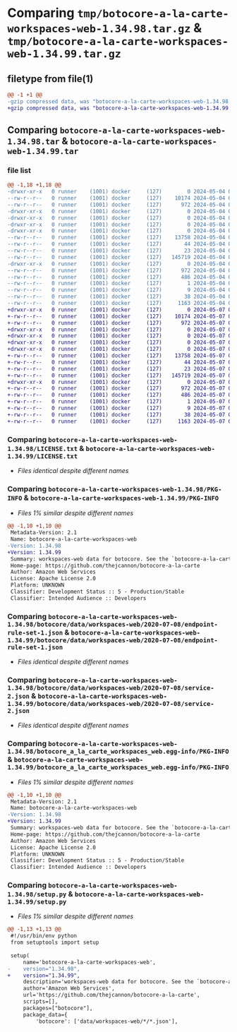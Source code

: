 # Comparing `tmp/botocore-a-la-carte-workspaces-web-1.34.98.tar.gz` & `tmp/botocore-a-la-carte-workspaces-web-1.34.99.tar.gz`

## filetype from file(1)

```diff
@@ -1 +1 @@
-gzip compressed data, was "botocore-a-la-carte-workspaces-web-1.34.98.tar", last modified: Sat May  4 01:01:47 2024, max compression
+gzip compressed data, was "botocore-a-la-carte-workspaces-web-1.34.99.tar", last modified: Tue May  7 01:02:49 2024, max compression
```

## Comparing `botocore-a-la-carte-workspaces-web-1.34.98.tar` & `botocore-a-la-carte-workspaces-web-1.34.99.tar`

### file list

```diff
@@ -1,18 +1,18 @@
-drwxr-xr-x   0 runner    (1001) docker     (127)        0 2024-05-04 01:01:47.166319 botocore-a-la-carte-workspaces-web-1.34.98/
--rw-r--r--   0 runner    (1001) docker     (127)    10174 2024-05-04 01:01:46.000000 botocore-a-la-carte-workspaces-web-1.34.98/LICENSE.txt
--rw-r--r--   0 runner    (1001) docker     (127)      972 2024-05-04 01:01:47.166319 botocore-a-la-carte-workspaces-web-1.34.98/PKG-INFO
-drwxr-xr-x   0 runner    (1001) docker     (127)        0 2024-05-04 01:01:47.162319 botocore-a-la-carte-workspaces-web-1.34.98/botocore/
-drwxr-xr-x   0 runner    (1001) docker     (127)        0 2024-05-04 01:01:47.162319 botocore-a-la-carte-workspaces-web-1.34.98/botocore/data/
-drwxr-xr-x   0 runner    (1001) docker     (127)        0 2024-05-04 01:01:47.162319 botocore-a-la-carte-workspaces-web-1.34.98/botocore/data/workspaces-web/
-drwxr-xr-x   0 runner    (1001) docker     (127)        0 2024-05-04 01:01:47.162319 botocore-a-la-carte-workspaces-web-1.34.98/botocore/data/workspaces-web/2020-07-08/
--rw-r--r--   0 runner    (1001) docker     (127)    13758 2024-05-04 01:01:11.000000 botocore-a-la-carte-workspaces-web-1.34.98/botocore/data/workspaces-web/2020-07-08/endpoint-rule-set-1.json
--rw-r--r--   0 runner    (1001) docker     (127)       44 2024-05-04 01:01:11.000000 botocore-a-la-carte-workspaces-web-1.34.98/botocore/data/workspaces-web/2020-07-08/examples-1.json
--rw-r--r--   0 runner    (1001) docker     (127)       23 2024-05-04 01:01:11.000000 botocore-a-la-carte-workspaces-web-1.34.98/botocore/data/workspaces-web/2020-07-08/paginators-1.json
--rw-r--r--   0 runner    (1001) docker     (127)   145719 2024-05-04 01:01:11.000000 botocore-a-la-carte-workspaces-web-1.34.98/botocore/data/workspaces-web/2020-07-08/service-2.json
-drwxr-xr-x   0 runner    (1001) docker     (127)        0 2024-05-04 01:01:47.166319 botocore-a-la-carte-workspaces-web-1.34.98/botocore_a_la_carte_workspaces_web.egg-info/
--rw-r--r--   0 runner    (1001) docker     (127)      972 2024-05-04 01:01:47.000000 botocore-a-la-carte-workspaces-web-1.34.98/botocore_a_la_carte_workspaces_web.egg-info/PKG-INFO
--rw-r--r--   0 runner    (1001) docker     (127)      486 2024-05-04 01:01:47.000000 botocore-a-la-carte-workspaces-web-1.34.98/botocore_a_la_carte_workspaces_web.egg-info/SOURCES.txt
--rw-r--r--   0 runner    (1001) docker     (127)        1 2024-05-04 01:01:47.000000 botocore-a-la-carte-workspaces-web-1.34.98/botocore_a_la_carte_workspaces_web.egg-info/dependency_links.txt
--rw-r--r--   0 runner    (1001) docker     (127)        9 2024-05-04 01:01:47.000000 botocore-a-la-carte-workspaces-web-1.34.98/botocore_a_la_carte_workspaces_web.egg-info/top_level.txt
--rw-r--r--   0 runner    (1001) docker     (127)       38 2024-05-04 01:01:47.166319 botocore-a-la-carte-workspaces-web-1.34.98/setup.cfg
--rw-r--r--   0 runner    (1001) docker     (127)     1163 2024-05-04 01:01:46.000000 botocore-a-la-carte-workspaces-web-1.34.98/setup.py
+drwxr-xr-x   0 runner    (1001) docker     (127)        0 2024-05-07 01:02:49.244087 botocore-a-la-carte-workspaces-web-1.34.99/
+-rw-r--r--   0 runner    (1001) docker     (127)    10174 2024-05-07 01:02:48.000000 botocore-a-la-carte-workspaces-web-1.34.99/LICENSE.txt
+-rw-r--r--   0 runner    (1001) docker     (127)      972 2024-05-07 01:02:49.244087 botocore-a-la-carte-workspaces-web-1.34.99/PKG-INFO
+drwxr-xr-x   0 runner    (1001) docker     (127)        0 2024-05-07 01:02:49.244087 botocore-a-la-carte-workspaces-web-1.34.99/botocore/
+drwxr-xr-x   0 runner    (1001) docker     (127)        0 2024-05-07 01:02:49.244087 botocore-a-la-carte-workspaces-web-1.34.99/botocore/data/
+drwxr-xr-x   0 runner    (1001) docker     (127)        0 2024-05-07 01:02:49.244087 botocore-a-la-carte-workspaces-web-1.34.99/botocore/data/workspaces-web/
+drwxr-xr-x   0 runner    (1001) docker     (127)        0 2024-05-07 01:02:49.244087 botocore-a-la-carte-workspaces-web-1.34.99/botocore/data/workspaces-web/2020-07-08/
+-rw-r--r--   0 runner    (1001) docker     (127)    13758 2024-05-07 01:02:11.000000 botocore-a-la-carte-workspaces-web-1.34.99/botocore/data/workspaces-web/2020-07-08/endpoint-rule-set-1.json
+-rw-r--r--   0 runner    (1001) docker     (127)       44 2024-05-07 01:02:11.000000 botocore-a-la-carte-workspaces-web-1.34.99/botocore/data/workspaces-web/2020-07-08/examples-1.json
+-rw-r--r--   0 runner    (1001) docker     (127)       23 2024-05-07 01:02:11.000000 botocore-a-la-carte-workspaces-web-1.34.99/botocore/data/workspaces-web/2020-07-08/paginators-1.json
+-rw-r--r--   0 runner    (1001) docker     (127)   145719 2024-05-07 01:02:11.000000 botocore-a-la-carte-workspaces-web-1.34.99/botocore/data/workspaces-web/2020-07-08/service-2.json
+drwxr-xr-x   0 runner    (1001) docker     (127)        0 2024-05-07 01:02:49.244087 botocore-a-la-carte-workspaces-web-1.34.99/botocore_a_la_carte_workspaces_web.egg-info/
+-rw-r--r--   0 runner    (1001) docker     (127)      972 2024-05-07 01:02:49.000000 botocore-a-la-carte-workspaces-web-1.34.99/botocore_a_la_carte_workspaces_web.egg-info/PKG-INFO
+-rw-r--r--   0 runner    (1001) docker     (127)      486 2024-05-07 01:02:49.000000 botocore-a-la-carte-workspaces-web-1.34.99/botocore_a_la_carte_workspaces_web.egg-info/SOURCES.txt
+-rw-r--r--   0 runner    (1001) docker     (127)        1 2024-05-07 01:02:49.000000 botocore-a-la-carte-workspaces-web-1.34.99/botocore_a_la_carte_workspaces_web.egg-info/dependency_links.txt
+-rw-r--r--   0 runner    (1001) docker     (127)        9 2024-05-07 01:02:49.000000 botocore-a-la-carte-workspaces-web-1.34.99/botocore_a_la_carte_workspaces_web.egg-info/top_level.txt
+-rw-r--r--   0 runner    (1001) docker     (127)       38 2024-05-07 01:02:49.244087 botocore-a-la-carte-workspaces-web-1.34.99/setup.cfg
+-rw-r--r--   0 runner    (1001) docker     (127)     1163 2024-05-07 01:02:48.000000 botocore-a-la-carte-workspaces-web-1.34.99/setup.py
```

### Comparing `botocore-a-la-carte-workspaces-web-1.34.98/LICENSE.txt` & `botocore-a-la-carte-workspaces-web-1.34.99/LICENSE.txt`

 * *Files identical despite different names*

### Comparing `botocore-a-la-carte-workspaces-web-1.34.98/PKG-INFO` & `botocore-a-la-carte-workspaces-web-1.34.99/PKG-INFO`

 * *Files 1% similar despite different names*

```diff
@@ -1,10 +1,10 @@
 Metadata-Version: 2.1
 Name: botocore-a-la-carte-workspaces-web
-Version: 1.34.98
+Version: 1.34.99
 Summary: workspaces-web data for botocore. See the `botocore-a-la-carte` package for more info.
 Home-page: https://github.com/thejcannon/botocore-a-la-carte
 Author: Amazon Web Services
 License: Apache License 2.0
 Platform: UNKNOWN
 Classifier: Development Status :: 5 - Production/Stable
 Classifier: Intended Audience :: Developers
```

### Comparing `botocore-a-la-carte-workspaces-web-1.34.98/botocore/data/workspaces-web/2020-07-08/endpoint-rule-set-1.json` & `botocore-a-la-carte-workspaces-web-1.34.99/botocore/data/workspaces-web/2020-07-08/endpoint-rule-set-1.json`

 * *Files identical despite different names*

### Comparing `botocore-a-la-carte-workspaces-web-1.34.98/botocore/data/workspaces-web/2020-07-08/service-2.json` & `botocore-a-la-carte-workspaces-web-1.34.99/botocore/data/workspaces-web/2020-07-08/service-2.json`

 * *Files identical despite different names*

### Comparing `botocore-a-la-carte-workspaces-web-1.34.98/botocore_a_la_carte_workspaces_web.egg-info/PKG-INFO` & `botocore-a-la-carte-workspaces-web-1.34.99/botocore_a_la_carte_workspaces_web.egg-info/PKG-INFO`

 * *Files 1% similar despite different names*

```diff
@@ -1,10 +1,10 @@
 Metadata-Version: 2.1
 Name: botocore-a-la-carte-workspaces-web
-Version: 1.34.98
+Version: 1.34.99
 Summary: workspaces-web data for botocore. See the `botocore-a-la-carte` package for more info.
 Home-page: https://github.com/thejcannon/botocore-a-la-carte
 Author: Amazon Web Services
 License: Apache License 2.0
 Platform: UNKNOWN
 Classifier: Development Status :: 5 - Production/Stable
 Classifier: Intended Audience :: Developers
```

### Comparing `botocore-a-la-carte-workspaces-web-1.34.98/setup.py` & `botocore-a-la-carte-workspaces-web-1.34.99/setup.py`

 * *Files 1% similar despite different names*

```diff
@@ -1,13 +1,13 @@
 #!/usr/bin/env python
 from setuptools import setup
 
 setup(
     name='botocore-a-la-carte-workspaces-web',
-    version="1.34.98",
+    version="1.34.99",
     description='workspaces-web data for botocore. See the `botocore-a-la-carte` package for more info.',
     author='Amazon Web Services',
     url='https://github.com/thejcannon/botocore-a-la-carte',
     scripts=[],
     packages=["botocore"],
     package_data={
         'botocore': ['data/workspaces-web/*/*.json'],
```

